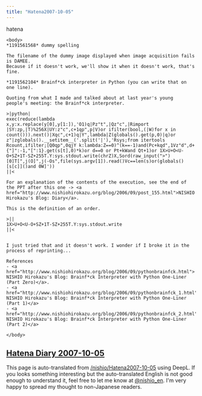 ```yaml
---
title: "Hatena2007-10-05"
---
```


hatena

```
<body>
*1191561568* dummy spelling

The filename of the dummy image displayed when image acquisition fails is DAMEE.
Because if it doesn't work, we'll show it when it doesn't work, that's fine.

*1191562104* Brainf*ck interpreter in Python (you can write that on one line).

Quoting from what I made and talked about at last year's young people's meeting: the Brainf*ck interpreter.

>|python|
exec(reduce(lambda x,y:x.replace(y[0],y[1:]),'O1)q|Pz"t",|Qz"c",|Rimport |SY:zp,|T)%256X|UY:z"c",c+1qp",p|V)or ifilter(bool,(|W)for x in count())).next()|Xqc",c+1)q|Y",lambda|Z(globals().get(p,0)|q)or z"|zglobals().__setitem__('.split('|'),'Rsys;from itertools Rcount,ifilter;[Q0qp",0qjY k:lambda:Z==0)^(k==-1)and(Pc+kqd",1Vz"d",d+{"]":-1,"[":1}.get(s[t],0)*k)or d==0 or Pt+kWand Qt+1)or 1X>U+O<U-O+SZ+1T-SZ+255T.Y:sys.stdout.write(chrZ)X,Sord(raw_input(">")[0]T[",j(O]",j(-Os",file(sys.argv[1]).read()Vc==len(s)or(globals()[s[c]]()and 0W]'))
||<

For an explanation of the contents of the execution, see the end of the PPT after this one -> <a href="http://www.nishiohirokazu.org/blog/2006/09/post_155.html">NISHIO Hirokazu's Blog: Diary</a>.

This is the definition of an order.

>||
1X>U+O<U-O+SZ+1T-SZ+255T.Y:sys.stdout.write
||<


I just tried that and it doesn't work. I wonder if I broke it in the process of reprinting...

References
- <a href="http://www.nishiohirokazu.org/blog/2006/09/pythonbrainfck.html"> NISHIO Hirokazu's Blog: Brainf*ck Interpreter with Python One-Liner (Part Zero)</a>.
- <a href="http://www.nishiohirokazu.org/blog/2006/09/pythonbrainfck_1.html"> NISHIO Hirokazu's Blog: Brainf*ck Interpreter with Python One-Liner (Part 1)</a>
- <a href="http://www.nishiohirokazu.org/blog/2006/09/pythonbrainfck_2.html"> NISHIO Hirokazu's Blog: Brainf*ck Interpreter with Python One-Liner (Part 2)</a>

</body>
```


[Hatena Diary 2007-10-05](https://nishiohirokazu.hatenadiary.org/archive/2007/10/05)
---
This page is auto-translated from [/nishio/Hatena2007-10-05](https://scrapbox.io/nishio/Hatena2007-10-05) using DeepL. If you looks something interesting but the auto-translated English is not good enough to understand it, feel free to let me know at [@nishio_en](https://twitter.com/nishio_en). I'm very happy to spread my thought to non-Japanese readers.